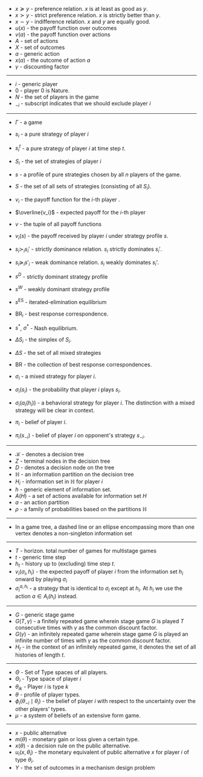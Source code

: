  * $x\succeq y$ -  preference relation. $x$ is at least as good as $y$. 
* $x\succ y$ - strict preference relation. $x$ is strictly better than $y$.
* $x\sim y$ - indifference relation. $x$ and $y$ are equally good. 
* $u(x)$ - the payoff function over outcomes 
* $v(a)$ - the payoff function over actions
* $A$ - set of actions 
* $X$ - set of outcomes
* $a$ - generic action
* $x(a)$ - the outcome of action $a$
* $\gamma$ - discounting factor
***** 
* $i$ - generic player
* $0$ - player $0$ is Nature.
 * $N$ - the set of players in the game 
* $_{-i}$ - subscript indicates that we should exclude player $i$
*****
* $\Gamma$ - a game
* $s_i$ - a pure strategy of player $i$
* $s_i^t$ - a pure strategy of player $i$ at time step $t$.
* $S_i$ - the set of strategies of player $i$

* $s$ -  a profile of pure strategies chosen by all $n$ players of the game. 
* $S$ - the set of all sets of strategies (consisting of all $S_i$). 
* $v_i$ - the payoff function for the $i$-th player .
* $\overline{v_i}$ - expected payoff for the $i$-th player
* $v$ - the tuple of all payoff functions
* $v_i(s)$ - the payoff received by player $i$ under strategy profile $s$. 
* $s_i \succ_i s_i'$ - strictly dominance relation. $s_i$ strictly dominates $s_i'$. 
* $s_i\succeq_i s'_i$ - weak dominance relation. $s_i$ weakly dominates $s_i$'.

* $s^D$ - strictly dominant strategy profile
* $s^W$ - weakly dominant strategy profile
* $s^\text{ES}$ - iterated-elimination equilibrium 
* $\text{BR}_i$ - best response correspondence.
* $s^\ast$, $\sigma^\ast$ - Nash equilibrium. 

* $\Delta S_i$ - the simplex of $S_i$. 
* $\Delta S$ - the set of all mixed strategies 
* $\text{BR}$ - the collection of best response correspondences. 

* $\sigma_i$ - a mixed strategy for player $i$. 
* $\sigma_i(s_{i})$ - the probability that player $i$ plays $s_i$.
* $\sigma_i(a_i(h_i))$ - a behavioral strategy for player $i$. The distinction with a mixed strategy will be clear in context. 

* $\pi_i$ - belief of player $i$.
* $\pi_i(s_{-i})$ - belief of player $i$ on opponent's strategy $s_{-i}$.
*****
* $\mathcal{K}$ - denotes a decision tree 
* $Z$ - terminal nodes in the decision tree 
* $D$ - denotes a decision node on the tree
* $\mathbb{H}$ - an information partition on the decision tree 
* $H_i$ - information set in $\mathbb{H}$ for player $i$
* $h$ - generic element of information set. 
* $A(H)$ - a set of actions available for information set $H$
* $a$ - an action partition 
* $\rho$ - a family of probabilities based on the partitions $\mathbb{H}$
*****
* In a game tree, a dashed line or an ellipse encompassing more than one vertex denotes a non-singleton information set 
*****
* $T$ - horizon. total number of games for multistage games 
* $t$ - generic time step 
* $h_t$ - history up to (excluding) time step $t$.
* $v_i(\sigma_i, h_i)$ - the expected payoff of player $i$ from the information set $h_i$ onward by playing $\sigma_i$ 
* $\sigma_i ^{a,h_i}$ - a strategy that is identical to $\sigma_i$ except at $h_i$. At $h_i$ we use the action $a\in A_i(h_i)$ instead. 
*****
* $G$ - generic stage game
* $G(T,\gamma)$ - a finitely repeated game wherein stage game $G$ is played $T$ consecutive times with $\gamma$ as the common discount factor. 
* $G(\gamma)$ - an infinitely repeated game wherein stage game $G$ is played an infinite number of times with $\gamma$ as the common discount factor. 
* $H_t$ - in the context of an infinitely repeated game, it denotes the set of all histories of length $t$.
*****
* $\Theta$ - Set of Type spaces of all players.
* $\Theta_i$ - Type space of player $i$
* $\theta_{ik}$  - Player $i$ is type $k$
* $\theta$ - profile of player types.
* $\phi_i(\theta_{-i}\mid \theta_i)$ - the belief of player $i$ with respect to the uncertainty over the other players' types. 
* $\mu$ - a system of beliefs of an extensive form game.
*****
* $x$ - public alternative
* $m(\theta)$ - monetary gain or loss given a certain type. 
* $x(\theta)$ - a decision rule on the public alternative. 
* $u_i(x,\theta_i)$ - the monetary equivalent of public alternative $x$ for player $i$ of type $\theta_i$. 
* $Y$ - the set of outcomes in a mechanism design problem